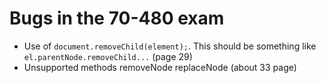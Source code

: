 # Bugs in the 70-480 exam

* Use of `document.removeChild(element);`. This should be something like `el.parentNode.removeChild...` (page 29)
* Unsupported methods removeNode replaceNode (about 33 page)

